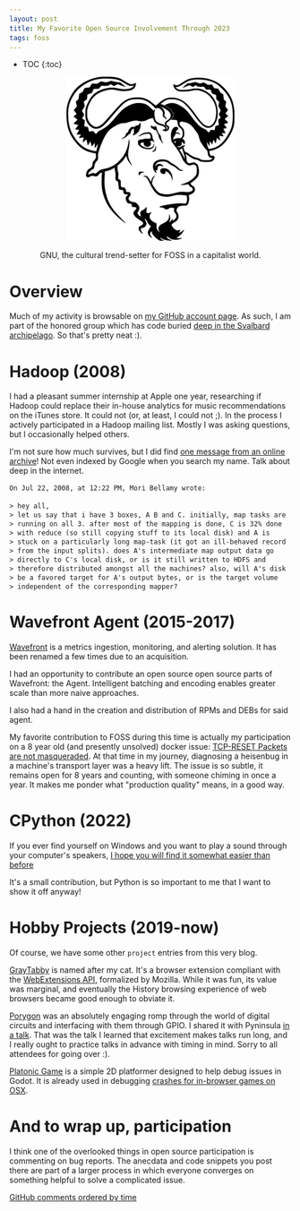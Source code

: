 ```yaml
---
layout: post
title: My Favorite Open Source Involvement Through 2023
tags: foss
---
```


* TOC
{:toc}

<div style="text-align: center">
  <div class="image-container">
    <img src="/img/gnu.png" alt="Image description">
  </div>
  <p class="caption">GNU, the cultural trend-setter for FOSS in a capitalist world.</p>
</div>

# Overview
Much of my activity is browsable on [my GitHub account page](https://github.com/moribellamy).
As such, I am part of the honored group which has code buried
[deep in the Svalbard archipelago](https://archiveprogram.github.com/arctic-vault/). So
that's pretty neat :).

# Hadoop (2008)
I had a pleasant summer internship at Apple one year, researching if Hadoop could replace
their in-house analytics for music recommendations on the iTunes store. It could not (or,
at least, I could not ;). In the process I actively participated in a Hadoop mailing list.
Mostly I was asking questions, but I occasionally helped others.

I'm not sure how much survives, but I did find [one message from an online archive](https://web.archive.org/web/20231231232837/https://marc.info/?l=hadoop-dev&m=121684515011969&w=2)! Not even indexed by Google when you search my name. Talk about deep in the internet.

```
On Jul 22, 2008, at 12:22 PM, Mori Bellamy wrote:

> hey all,
> let us say that i have 3 boxes, A B and C. initially, map tasks are  
> running on all 3. after most of the mapping is done, C is 32% done  
> with reduce (so still copying stuff to its local disk) and A is  
> stuck on a particularly long map-task (it got an ill-behaved record  
> from the input splits). does A's intermediate map output data go  
> directly to C's local disk, or is it still written to HDFS and  
> therefore distributed amongst all the machines? also, will A's disk  
> be a favored target for A's output bytes, or is the target volume  
> independent of the corresponding mapper?
```

# Wavefront Agent (2015-2017)

[Wavefront](https://web.archive.org/web/20231118100420/https://docs.wavefront.com/wavefront_introduction.html) is a metrics ingestion, monitoring, and alerting solution.
It has been renamed a few times due to an acquisition.

I had an opportunity to contribute an open source open source parts of
Wavefront: the Agent. Intelligent batching and encoding enables greater
scale than more naive approaches.

I also had a hand in the creation and distribution of RPMs and DEBs
for said agent.

My favorite contribution to FOSS during this time is actually my participation
on a 8 year old (and presently unsolved) docker issue:
[TCP-RESET Packets are not masqueraded](https://github.com/moby/moby/issues/18630).
At that time in my journey, diagnosing a heisenbug in a machine's transport
layer was a heavy lift. The issue is so subtle, it remains open for 8 years and counting,
with someone chiming in once a year. It makes me ponder what "production quality"
means, in a good way.

# CPython (2022)

If you ever find yourself on Windows and you want to play a sound
through your computer's speakers, [I hope you will find it somewhat easier than before](https://github.com/python/cpython/issues/91061)

It's a small contribution, but Python is so important to me that I want to show it off anyway!

# Hobby Projects (2019-now)
Of course, we have some other `project` entries from this very blog.

[GrayTabby](/2020-04-01-modern-brower-extension) is named after my cat. It's a
browser extension compliant with the [WebExtensions API](https://developer.mozilla.org/en-US/docs/Mozilla/Add-ons/WebExtensions), formalized by Mozilla. While it was fun, its value was marginal,
and eventually the History browsing experience of web browsers became good enough
to obviate it.

[Porygon](/2019-03-26-joycon-circuit) was an absolutely engaging romp
through the world of digital circuits and interfacing with them through GPIO.
I shared it with Pyninsula [in a talk](https://www.youtube.com/watch?v=wT6ftRm27fU).
That was the talk I learned that excitement makes talks run long, and I really
ought to practice talks in advance with timing in mind. Sorry to all attendees
for going over :).

[Platonic Game](https://github.com/moribellamy/platonic-game) is a simple
2D platformer designed to help debug issues in Godot. It is already used
in debugging [crashes for in-browser games on OSX](https://github.com/godotengine/godot/issues/65696).

# And to wrap up, participation
I think one of the overlooked things in open source participation is commenting on bug reports.
The anecdata and code snippets you post there are part of a larger process in which everyone
converges on something helpful to solve a complicated issue.

[GitHub comments ordered by time](https://github.com/search?q=is%3Aissue%20commenter%3Amoribellamy&type=issues)
